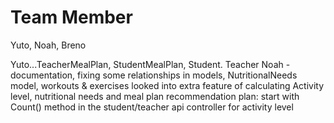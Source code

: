 # Team Member

Yuto, Noah, Breno

Yuto...TeacherMealPlan, StudentMealPlan, Student. Teacher
Noah - documentation, fixing some relationships in models, NutritionalNeeds model, workouts & exercises
looked into extra feature of calculating Activity level, nutritional needs and meal plan recommendation
plan: start with Count() method in the student/teacher api controller for activity level
